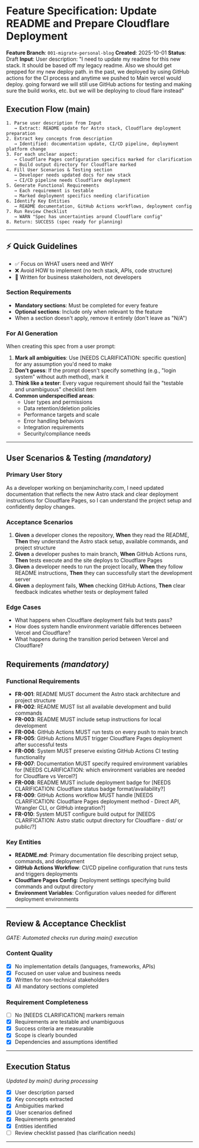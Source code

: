 # Feature Specification: Update README and Prepare Cloudflare Deployment

**Feature Branch**: `001-migrate-personal-blog` **Created**: 2025-10-01
**Status**: Draft **Input**: User description: "I need to update my readme for
this new stack. It should be based off my legacy readme. Also we should get
prepped for my new deploy path. in the past, we deployed by using GitHub actions
for the CI process and anytime we pushed to Main vercel would deploy. going
forward we will still use GitHub actions for testing and making sure the build
works, etc. but we will be deploying to cloud flare instead"

## Execution Flow (main)

```
1. Parse user description from Input
   → Extract: README update for Astro stack, Cloudflare deployment preparation
2. Extract key concepts from description
   → Identified: documentation update, CI/CD pipeline, deployment platform change
3. For each unclear aspect:
   → Cloudflare Pages configuration specifics marked for clarification
   → Build output directory for Cloudflare marked
4. Fill User Scenarios & Testing section
   → Developer needs updated docs for new stack
   → CI/CD pipeline needs Cloudflare deployment
5. Generate Functional Requirements
   → Each requirement is testable
   → Marked deployment specifics needing clarification
6. Identify Key Entities
   → README documentation, GitHub Actions workflows, deployment config
7. Run Review Checklist
   → WARN "Spec has uncertainties around Cloudflare config"
8. Return: SUCCESS (spec ready for planning)
```

---

## ⚡ Quick Guidelines

- ✅ Focus on WHAT users need and WHY
- ❌ Avoid HOW to implement (no tech stack, APIs, code structure)
- 👥 Written for business stakeholders, not developers

### Section Requirements

- **Mandatory sections**: Must be completed for every feature
- **Optional sections**: Include only when relevant to the feature
- When a section doesn't apply, remove it entirely (don't leave as "N/A")

### For AI Generation

When creating this spec from a user prompt:

1. **Mark all ambiguities**: Use [NEEDS CLARIFICATION: specific question] for
   any assumption you'd need to make
2. **Don't guess**: If the prompt doesn't specify something (e.g., "login
   system" without auth method), mark it
3. **Think like a tester**: Every vague requirement should fail the "testable
   and unambiguous" checklist item
4. **Common underspecified areas**:
   - User types and permissions
   - Data retention/deletion policies
   - Performance targets and scale
   - Error handling behaviors
   - Integration requirements
   - Security/compliance needs

---

## User Scenarios & Testing _(mandatory)_

### Primary User Story

As a developer working on benjamincharity.com, I need updated documentation that
reflects the new Astro stack and clear deployment instructions for Cloudflare
Pages, so I can understand the project setup and confidently deploy changes.

### Acceptance Scenarios

1. **Given** a developer clones the repository, **When** they read the README,
   **Then** they understand the Astro stack setup, available commands, and
   project structure
2. **Given** a developer pushes to main branch, **When** GitHub Actions runs,
   **Then** tests execute and the site deploys to Cloudflare Pages
3. **Given** a developer needs to run the project locally, **When** they follow
   README instructions, **Then** they can successfully start the development
   server
4. **Given** a deployment fails, **When** checking GitHub Actions, **Then**
   clear feedback indicates whether tests or deployment failed

### Edge Cases

- What happens when Cloudflare deployment fails but tests pass?
- How does system handle environment variable differences between Vercel and
  Cloudflare?
- What happens during the transition period between Vercel and Cloudflare?

## Requirements _(mandatory)_

### Functional Requirements

- **FR-001**: README MUST document the Astro stack architecture and project
  structure
- **FR-002**: README MUST list all available development and build commands
- **FR-003**: README MUST include setup instructions for local development
- **FR-004**: GitHub Actions MUST run tests on every push to main branch
- **FR-005**: GitHub Actions MUST trigger Cloudflare Pages deployment after
  successful tests
- **FR-006**: System MUST preserve existing GitHub Actions CI testing
  functionality
- **FR-007**: Documentation MUST specify required environment variables for
  [NEEDS CLARIFICATION: which environment variables are needed for Cloudflare vs
  Vercel?]
- **FR-008**: README MUST include deployment badge for [NEEDS CLARIFICATION:
  Cloudflare status badge format/availability?]
- **FR-009**: GitHub Actions workflow MUST handle [NEEDS CLARIFICATION:
  Cloudflare Pages deployment method - Direct API, Wrangler CLI, or GitHub
  integration?]
- **FR-010**: System MUST configure build output for [NEEDS CLARIFICATION: Astro
  static output directory for Cloudflare - dist/ or public/?]

### Key Entities

- **README.md**: Primary documentation file describing project setup, commands,
  and deployment
- **GitHub Actions Workflow**: CI/CD pipeline configuration that runs tests and
  triggers deployments
- **Cloudflare Pages Config**: Deployment settings specifying build commands and
  output directory
- **Environment Variables**: Configuration values needed for different
  deployment environments

---

## Review & Acceptance Checklist

_GATE: Automated checks run during main() execution_

### Content Quality

- [x] No implementation details (languages, frameworks, APIs)
- [x] Focused on user value and business needs
- [x] Written for non-technical stakeholders
- [x] All mandatory sections completed

### Requirement Completeness

- [ ] No [NEEDS CLARIFICATION] markers remain
- [x] Requirements are testable and unambiguous
- [x] Success criteria are measurable
- [x] Scope is clearly bounded
- [x] Dependencies and assumptions identified

---

## Execution Status

_Updated by main() during processing_

- [x] User description parsed
- [x] Key concepts extracted
- [x] Ambiguities marked
- [x] User scenarios defined
- [x] Requirements generated
- [x] Entities identified
- [ ] Review checklist passed (has clarification needs)

---

